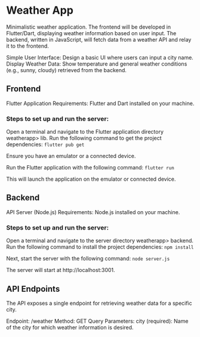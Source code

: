 # Weather App

Minimalistic weather application. The frontend will be developed in Flutter/Dart, displaying weather information based on user input. The backend, written in JavaScript, will fetch data from a weather API and relay it to the frontend.

Simple User Interface: Design a basic UI where users can input a city name.
Display Weather Data: Show temperature and general weather conditions (e.g., sunny, cloudy) retrieved from the backend.

## Frontend
Flutter Application
Requirements: Flutter and Dart installed on your machine.

### Steps to set up and run the server:

Open a terminal and navigate to the Flutter application directory weatherapp> lib.
Run the following command to get the project dependencies: `flutter pub get`

Ensure you have an emulator or a connected device.

Run the Flutter application with the following command: `flutter run`

This will launch the application on the emulator or connected device.

## Backend
API Server (Node.js)
Requirements: Node.js installed on your machine.

### Steps to set up and run the server:

Open a terminal and navigate to the server directory weatherapp> backend.
Run the following command to install the project dependencies: `npm install`

Next, start the server with the following command: `node server.js`

The server will start at http://localhost:3001.

## API Endpoints
The API exposes a single endpoint for retrieving weather data for a specific city.

Endpoint: /weather
Method: GET
Query Parameters:
city (required): Name of the city for which weather information is desired.
